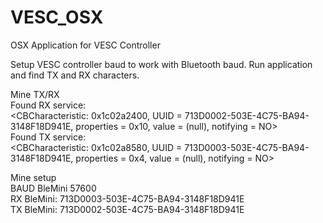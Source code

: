 # VESC_OSX
OSX Application for VESC Controller

Setup VESC controller baud to work with Bluetooth baud.
Run application and find TX and RX characters.

Mine TX/RX<br />
Found RX service: <br />
<CBCharacteristic: 0x1c02a2400, UUID = 713D0002-503E-4C75-BA94-3148F18D941E, properties = 0x10, value = (null), notifying = NO><br />
Found TX service: <br />
<CBCharacteristic: 0x1c02a8580, UUID = 713D0003-503E-4C75-BA94-3148F18D941E, properties = 0x4, value = (null), notifying = NO>

Mine setup<br />
BAUD BleMini   57600<br />
RX BleMini:    713D0003-503E-4C75-BA94-3148F18D941E<br />
TX BleMini:    713D0002-503E-4C75-BA94-3148F18D941E<br />

